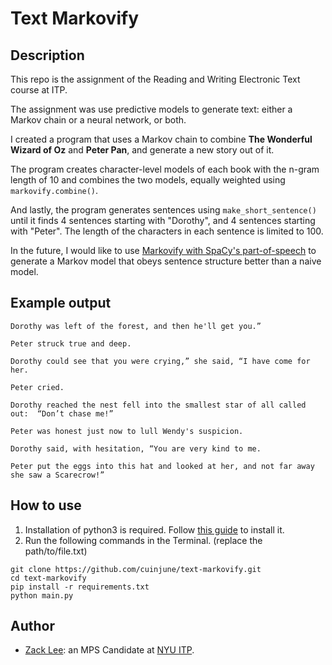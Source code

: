 # Text Markovify

## Description
This repo is the assignment of the Reading and Writing Electronic Text course at ITP.  

The assignment was use predictive models to generate text: either a Markov chain or a neural network, or both.

I created a program that uses a Markov chain to combine **The Wonderful Wizard of Oz** and **Peter Pan**, and generate a new story out of it.

The program creates character-level models of each book with the n-gram length of 10 and combines the two models, equally weighted using `markovify.combine()`.

And lastly, the program generates sentences using `make_short_sentence()` until it finds 4 sentences starting with "Dorothy", and 4 sentences starting with "Peter". 
The length of the characters in each sentence is limited to 100.

In the future, I would like to use [Markovify with SpaCy's part-of-speech](https://github.com/jsvine/markovify#extending-markovifytext) to generate a Markov model that obeys sentence structure better than a naive model.

## Example output
```
Dorothy was left of the forest, and then he'll get you.”

Peter struck true and deep.

Dorothy could see that you were crying,” she said, “I have come for her.

Peter cried.

Dorothy reached the nest fell into the smallest star of all called out:  “Don’t chase me!”

Peter was honest just now to lull Wendy's suspicion.

Dorothy said, with hesitation, “You are very kind to me.

Peter put the eggs into this hat and looked at her, and not far away she saw a Scarecrow!”
```

## How to use
1. Installation of python3 is required. Follow [this guide](https://realpython.com/installing-python/) to install it.
2. Run the following commands in the Terminal. (replace the path/to/file.txt)
```
git clone https://github.com/cuinjune/text-markovify.git
cd text-markovify
pip install -r requirements.txt
python main.py
```

## Author
* [Zack Lee](https://www.cuinjune.com/about): an MPS Candidate at [NYU ITP](https://itp.nyu.edu).
